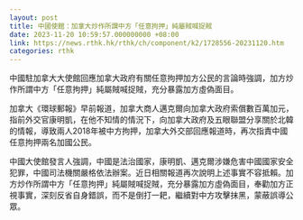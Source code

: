 ```yaml
---
layout: post
title: 中國使館：加拿大炒作所謂中方「任意拘押」純屬賊喊捉賊
date: 2023-11-20 10:59:57.000000000 +08:00
link: https://news.rthk.hk/rthk/ch/component/k2/1728556-20231120.htm
categories: rthk
---
```


中國駐加拿大大使館回應加拿大政府有關任意拘押加方公民的言論時強調，加方炒作所謂中方「任意拘押」純屬賊喊捉賊，充分暴露加方虛偽面目。

加拿大《環球郵報》早前報道，加拿大商人邁克爾向加拿大政府索償數百萬加元，指前外交官康明凱，在他不知情的情況下，向加拿大政府及五眼聯盟分享關於北韓的情報，導致兩人2018年被中方拘押，加拿大外交部回應報道時，再次指責中國任意拘押兩名加國公民。

中國大使館發言人強調，中國是法治國家，康明凱、邁克爾涉嫌危害中國國家安全犯罪，中國司法機關嚴格依法辦案。近日相關報道再次說明上述事實不容抵賴。加方炒作所謂中方「任意拘押」純屬賊喊捉賊，充分暴露加方虛偽面目，奉勸加方正視事實，深刻反省自身錯誤，而不是倒打一耙，繼續對中方攻擊抹黑，蒙蔽誤導公眾。
